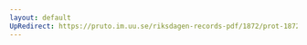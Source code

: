 ```yaml
---
layout: default
UpRedirect: https://pruto.im.uu.se/riksdagen-records-pdf/1872/prot-1872--ak--417/prot-1872--ak--417_077.pdf
---
```

